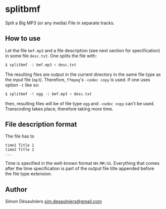 
# splitbmf

Split a Big MP3 (or any media) File in separate tracks.

## How to use

Let the file `bmf.mp3` and a file description (see next section for
specification) in some file `desc.txt`. One splits the file with:

```sh
$ splitbmf -i bmf.mp3 < desc.txt
```

The resulting files are output in the current directory in the same file type as
the input file (`mp3`). Therefore, `ffmpeg`'s `-codec copy` is used. If one uses
option `-t` like so:

```sh
$ splitbmf -t ogg -i bmf.mp3 < desc.txt
```

then, resulting files will be of file type `ogg` and `-codec copy` can't be
used. Transcoding takes place, therefore taking more time.

## File description format

The file has to

```
time1 Title 1
time2 Title 2
...
```

Time is specified in the well-known format `HH:MM:SS`. Everything that comes
after the time specification is part of the output file title appended before
the file type extension.

## Author

Simon Désaulniers <sim.desaulniers@gmail.com>

<!-- vim: set sts=2 ts=2 sw=2 tw=80 et :-->

